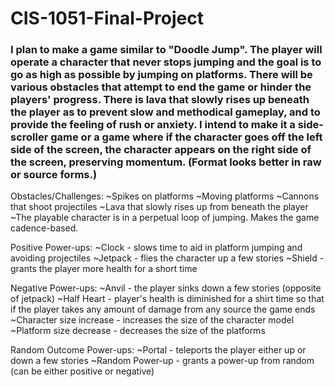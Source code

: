 # CIS-1051-Final-Project

### I plan to make a game similar to "Doodle Jump". The player will operate a character that never stops jumping and the goal is to go as high as possible by jumping on platforms. There will be various obstacles that attempt to end the game or hinder the players' progress. There is lava that slowly rises up beneath the player as to prevent slow and methodical gameplay, and to provide the feeling of rush or anxiety. I intend to make it a side-scroller game or a game where if the character goes off the left side of the screen, the character appears on the right side of the screen, preserving momentum. (Format looks better in raw or source forms.)

Obstacles/Challenges:
~Spikes on platforms
~Moving platforms
~Cannons that shoot projectiles
~Lava that slowly rises up from beneath the player
~The playable character is in a perpetual loop of jumping. Makes the game cadence-based.

Positive Power-ups:
~Clock - slows time to aid in platform jumping and avoiding projectiles
~Jetpack - flies the character up a few stories
~Shield - grants the player more health for a short time

Negative Power-ups:
~Anvil - the player sinks down a few stories (opposite of jetpack)
~Half Heart - player's health is diminished for a shirt time so that if the player takes any amount of damage from any source the game ends
~Character size increase - increases the size of the character model 
~Platform size decrease - decreases the size of the platforms

Random Outcome Power-ups:
~Portal - teleports the player either up or down a few stories
~Random Power-up - grants a power-up from random (can be either positive or negative)
